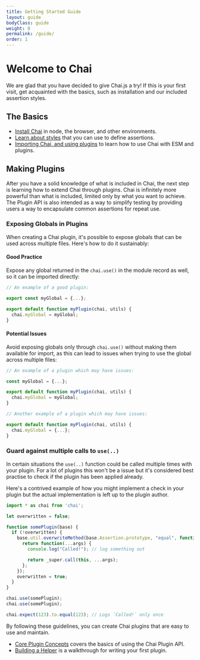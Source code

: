 ```yaml
---
title: Getting Started Guide
layout: guide
bodyClass: guide
weight: 0
permalink: /guide/
order: 1
---
```


# Welcome to Chai

We are glad that you have decided to give Chai.js a try! If this is your first
visit, get acquainted with the basics, such as installation and our included
assertion styles.

## The Basics

- [Install Chai]({{site.github.url}}/guide/installation/) in node, the browser, and other environments.
- [Learn about styles]({{site.github.url}}/guide/styles/) that you can use to define assertions.
- [Importing Chai, and using plugins]({{site.github.url}}/guide/using-chai-with-esm-and-plugins/) to learn how to use Chai with ESM and plugins.

## Making Plugins

After you have a solid knowledge of what is included in Chai, the next step is
learning how to extend Chai through plugins. Chai is infinitely more powerful
than what is included, limited only by what you want to achieve. The Plugin API
is also intended as a way to simplify testing by providing users a way to
encapsulate common assertions for repeat use.

### Exposing Globals in Plugins

When creating a Chai plugin, it's possible to expose globals that can be used across multiple files. Here's how to do it sustainably:

#### Good Practice

Expose any global returned in the `chai.use()` in the module record as well, so it can be imported directly:

```javascript
// An example of a good plugin:

export const myGlobal = {...};

export default function myPlugin(chai, utils) {
  chai.myGlobal = myGlobal;
}
```

#### Potential Issues

Avoid exposing globals only through `chai.use()` without making them available for import, as this can lead to issues when trying to use the global across multiple files:

```javascript
// An example of a plugin which may have issues:

const myGlobal = {...};

export default function myPlugin(chai, utils) {
  chai.myGlobal = myGlobal;
}
```

```javascript
// Another example of a plugin which may have issues:

export default function myPlugin(chai, utils) {
  chai.myGlobal = {...};
}
```

### Guard against multiple calls to `use(..)`

In certain situations the `use(..)` function  could be called multiple times with your plugin. For a lot of plugins this won't be a issue but it's considered best practise to check if the plugin has been applied already.

Here's a contrived example of how you might implement a check in your plugin but the actual implementation is left up to the plugin author.

```js
import * as chai from 'chai';

let overwritten = false;

function somePlugin(base) {
  if (!overwritten) {
    base.util.overwriteMethod(base.Assertion.prototype, "equal", function (_super) {
      return function(...args) {
        console.log("Called!"); // log something out

        return _super.call(this, ...args);
      };
    });
    overwritten = true;
  }
}

chai.use(somePlugin);
chai.use(somePlugin);

chai.expect(123).to.equal(123); // Logs `Called!` only once
```

By following these guidelines, you can create Chai plugins that are easy to use and maintain.

- [Core Plugin Concepts]({{site.github.url}}/guide/plugins/) covers the basics of using the Chai Plugin API.
- [Building a Helper]({{site.github.url}}/guide/helpers/) is a walkthrough for writing your first plugin.
